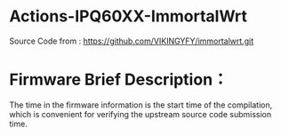# Actions-IPQ60XX-ImmortalWrt

Source Code from :
https://github.com/VIKINGYFY/immortalwrt.git

# Firmware Brief Description：

The time in the firmware information is the start time of the compilation, which is convenient for verifying the upstream source code submission time.


